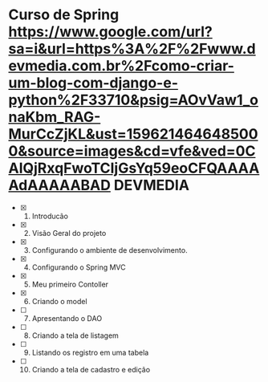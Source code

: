 # Curso de Spring https://www.google.com/url?sa=i&url=https%3A%2F%2Fwww.devmedia.com.br%2Fcomo-criar-um-blog-com-django-e-python%2F33710&psig=AOvVaw1_onaKbm_RAG-MurCcZjKL&ust=1596214646485000&source=images&cd=vfe&ved=0CAIQjRxqFwoTCIjGsYq59eoCFQAAAAAdAAAAABAD DEVMEDIA
- [X] 1. Introducão
- [X] 2. Visão Geral do projeto
- [X] 3. Configurando o ambiente de desenvolvimento. 
- [X] 4. Configurando o Spring MVC
- [X] 5. Meu primeiro Contoller
- [X] 6. Criando o model
- [ ] 7. Apresentando o DAO
- [ ] 8. Criando a tela de listagem
- [ ] 9. Listando os registro em uma tabela 
- [ ] 10. Criando a tela de cadastro e edição
